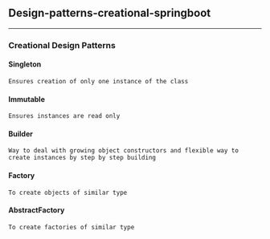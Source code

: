## Design-patterns-creational-springboot
----------------------------------------

### Creational Design Patterns
	
#### Singleton
	Ensures creation of only one instance of the class
#### Immutable
	Ensures instances are read only
#### Builder
	Way to deal with growing object constructors and flexible way to create instances by step by step building
#### Factory
	To create objects of similar type
#### AbstractFactory
	To create factories of similar type
